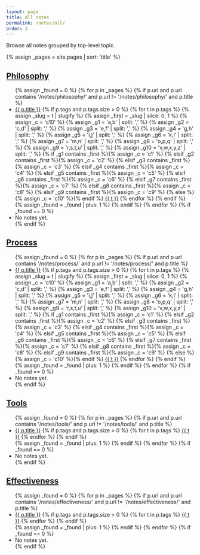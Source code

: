 ```yaml
---
layout: page
title: All notes
permalink: /notes/all/
order: 2
---
```


Browse all notes grouped by top-level topic.

{% assign _pages = site.pages | sort: 'title' %}

<section>
  <h2><a href="{{ '/notes/philosophy/' | relative_url }}">Philosophy</a></h2>
  <ul>
  {% assign _found = 0 %}
  {% for p in _pages %}
    {% if p.url and p.url contains '/notes/philosophy/' and p.url != '/notes/philosophy/' and p.title %}
      <li>
        <a href="{{ p.url | relative_url }}">{{ p.title }}</a>
        {% if p.tags and p.tags.size > 0 %}
          <span class="tag-list-inline">
            {% for t in p.tags %}
              {% assign _slug = t | slugify %}
              {% assign _first = _slug | slice: 0, 1 %}
              {% assign _c = 'c10' %}
              {% assign _g1 = 'a,b' | split: ',' %}
              {% assign _g2 = 'c,d' | split: ',' %}
              {% assign _g3 = 'e,f' | split: ',' %}
              {% assign _g4 = 'g,h' | split: ',' %}
              {% assign _g5 = 'i,j' | split: ',' %}
              {% assign _g6 = 'k,l' | split: ',' %}
              {% assign _g7 = 'm,n' | split: ',' %}
              {% assign _g8 = 'o,p,q' | split: ',' %}
              {% assign _g9 = 'r,s,t,u' | split: ',' %}
              {% assign _g10 = 'v,w,x,y,z' | split: ',' %}
              {% if _g1 contains _first %}{% assign _c = 'c1' %}
              {% elsif _g2 contains _first %}{% assign _c = 'c2' %}
              {% elsif _g3 contains _first %}{% assign _c = 'c3' %}
              {% elsif _g4 contains _first %}{% assign _c = 'c4' %}
              {% elsif _g5 contains _first %}{% assign _c = 'c5' %}
              {% elsif _g6 contains _first %}{% assign _c = 'c6' %}
              {% elsif _g7 contains _first %}{% assign _c = 'c7' %}
              {% elsif _g8 contains _first %}{% assign _c = 'c8' %}
              {% elsif _g9 contains _first %}{% assign _c = 'c9' %}
              {% else %}{% assign _c = 'c10' %}{% endif %}
              <span class="tag-chip {{ _c }}"><a href="{{ '/tags/' | relative_url }}#tag-{{ t | slugify }}">{{ t }}</a></span>
            {% endfor %}
          </span>
        {% endif %}
      </li>
      {% assign _found = _found | plus: 1 %}
    {% endif %}
  {% endfor %}
  {% if _found == 0 %}
    <li><span class="a-muted">No notes yet.</span></li>
  {% endif %}
  </ul>
</section>

<section>
  <h2><a href="{{ '/notes/process/' | relative_url }}">Process</a></h2>
  <ul>
  {% assign _found = 0 %}
  {% for p in _pages %}
    {% if p.url and p.url contains '/notes/process/' and p.url != '/notes/process/' and p.title %}
      <li>
        <a href="{{ p.url | relative_url }}">{{ p.title }}</a>
        {% if p.tags and p.tags.size > 0 %}
          <span class="tag-list-inline">
            {% for t in p.tags %}
              {% assign _slug = t | slugify %}
              {% assign _first = _slug | slice: 0, 1 %}
              {% assign _c = 'c10' %}
              {% assign _g1 = 'a,b' | split: ',' %}
              {% assign _g2 = 'c,d' | split: ',' %}
              {% assign _g3 = 'e,f' | split: ',' %}
              {% assign _g4 = 'g,h' | split: ',' %}
              {% assign _g5 = 'i,j' | split: ',' %}
              {% assign _g6 = 'k,l' | split: ',' %}
              {% assign _g7 = 'm,n' | split: ',' %}
              {% assign _g8 = 'o,p,q' | split: ',' %}
              {% assign _g9 = 'r,s,t,u' | split: ',' %}
              {% assign _g10 = 'v,w,x,y,z' | split: ',' %}
              {% if _g1 contains _first %}{% assign _c = 'c1' %}
              {% elsif _g2 contains _first %}{% assign _c = 'c2' %}
              {% elsif _g3 contains _first %}{% assign _c = 'c3' %}
              {% elsif _g4 contains _first %}{% assign _c = 'c4' %}
              {% elsif _g5 contains _first %}{% assign _c = 'c5' %}
              {% elsif _g6 contains _first %}{% assign _c = 'c6' %}
              {% elsif _g7 contains _first %}{% assign _c = 'c7' %}
              {% elsif _g8 contains _first %}{% assign _c = 'c8' %}
              {% elsif _g9 contains _first %}{% assign _c = 'c9' %}
              {% else %}{% assign _c = 'c10' %}{% endif %}
              <span class="tag-chip {{ _c }}"><a href="{{ '/tags/' | relative_url }}#tag-{{ t | slugify }}">{{ t }}</a></span>
            {% endfor %}
          </span>
        {% endif %}
      </li>
      {% assign _found = _found | plus: 1 %}
    {% endif %}
  {% endfor %}
  {% if _found == 0 %}
    <li><span class="a-muted">No notes yet.</span></li>
  {% endif %}
  </ul>
</section>

<section>
  <h2><a href="{{ '/notes/tools/' | relative_url }}">Tools</a></h2>
  <ul>
  {% assign _found = 0 %}
  {% for p in _pages %}
    {% if p.url and p.url contains '/notes/tools/' and p.url != '/notes/tools/' and p.title %}
      <li>
        <a href="{{ p.url | relative_url }}">{{ p.title }}</a>
        {% if p.tags and p.tags.size > 0 %}
          <span class="tag-list-inline">
            {% for t in p.tags %}
              <span class="tag-chip {% cycle 'tagcolor-all': 'c1','c2','c3','c4','c5','c6','c7','c8','c9','c10' %}"><a href="{{ '/tags/' | relative_url }}#tag-{{ t | slugify }}">{{ t }}</a></span>
            {% endfor %}
          </span>
        {% endif %}
      </li>
      {% assign _found = _found | plus: 1 %}
    {% endif %}
  {% endfor %}
  {% if _found == 0 %}
    <li><span class="a-muted">No notes yet.</span></li>
  {% endif %}
  </ul>
</section>

<section>
  <h2><a href="{{ '/notes/effectiveness/' | relative_url }}">Effectiveness</a></h2>
  <ul>
  {% assign _found = 0 %}
  {% for p in _pages %}
    {% if p.url and p.url contains '/notes/effectiveness/' and p.url != '/notes/effectiveness/' and p.title %}
      <li>
        <a href="{{ p.url | relative_url }}">{{ p.title }}</a>
        {% if p.tags and p.tags.size > 0 %}
          <span class="tag-list-inline">
            {% for t in p.tags %}
              <span class="tag-chip {% cycle 'tagcolor-all': 'c1','c2','c3','c4','c5','c6','c7','c8','c9','c10' %}"><a href="{{ '/tags/' | relative_url }}#tag-{{ t | slugify }}">{{ t }}</a></span>
            {% endfor %}
          </span>
        {% endif %}
      </li>
      {% assign _found = _found | plus: 1 %}
    {% endif %}
  {% endfor %}
  {% if _found == 0 %}
    <li><span class="a-muted">No notes yet.</span></li>
  {% endif %}
  </ul>
</section>
